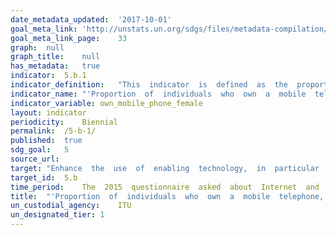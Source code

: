 ```yaml
---	
date_metadata_updated:	'2017-10-01'
goal_meta_link:	'http://unstats.un.org/sdgs/files/metadata-compilation/Metadata-Goal-5.pdf'
goal_meta_link_page:	33
graph:	null
graph_title:	null
has_metadata:	true
indicator:	5.b.1
indicator_definition:	"This  indicator  is  defined  as  the  proportion  of  individuals  who  own  a  mobile  telephone,  by  sex.  An  individual  owns  a  mobile  cellular  phone  if  he/she  has  a  mobile  cellular  phone  device  with  at  least  one  active  SIM  card  for  personal  use.  Mobile  cellular  phones  supplied  by  employers  that  can  be  used  for  personal  reasons  (to  make  personal  calls,  access  the  Internet,  etc.)  are  included.  Individuals  who  have  only  active  SIM  card(s)  and  not  a  mobile  phone  device  are  excluded.  Individuals  who  have  a  mobile  phone  for  personal  use  that  is  not  registered  under  his/her  name  are  also  included.  An  active  SIM  card  is  a  SIM  card  that  has  been  used  in  the  last  three  months.  A  mobile  (cellular)  telephone  refers  to  a  portable  telephone  subscribing  to  a  public  mobile  telephone  service  using  cellular  technology,  which  provides  access  to  the  PSTN.  This  includes  analogue  and  digital  cellular  systems  and  technologies  such  as  IMT-2000  (3G)  and  IMT-Advanced.  Users  of  both  postpaid  subscriptions  and  prepaid  accounts  are  included.  Countries  can  collect  data  on  this  indicator  through  national  household  surveys."
indicator_name:	"'Proportion  of  individuals  who  own  a  mobile  telephone,  by  sex'"
indicator_variable:	own_mobile_phone_female
layout:	indicator
periodicity:	Biennial
permalink:	/5-b-1/
published:	true
sdg_goal:	5
source_url:	
target:	"Enhance  the  use  of  enabling  technology,  in  particular  information  and  communications  technology,  to  promote  the  empowerment  of  women."
target_id:	5.b
time_period:	The  2015  questionnaire  asked  about  Internet  and  device  use  during  the  past  6  months.  Earlier  questionnaires  did  not  specify  a  reference  period.
title:	"'Proportion  of  individuals  who  own  a  mobile  telephone,  by  sex'"
un_custodial_agency:	ITU
un_designated_tier:	1
---	
```

